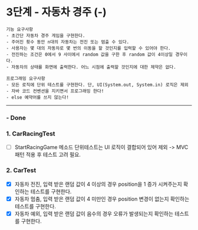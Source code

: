 # 3단계 - 자동차 경주 (-)
    기능 요구사항
    - 초간단 자동차 경주 게임을 구현한다.
    - 주어진 횟수 동안 n대의 자동차는 전진 또는 멈출 수 있다. 
    - 사용자는 몇 대의 자동차로 몇 번의 이동을 할 것인지를 입력할 수 있어야 한다.
    - 전진하는 조건은 0에서 9 사이에서 random 값을 구한 후 random 값이 4이상일 경우이다.
    - 자동차의 상태를 화면에 출력한다. 어느 시점에 출력할 것인지에 대한 제약은 없다.

    프로그래밍 요구사항
    - 모든 로직에 단위 테스트를 구현한다. 단, UI(System.out, System.in) 로직은 제외
    - 자바 코드 컨벤션을 지키면서 프로그래밍 한다!
    - else 예약어를 쓰지 않는다!
---
### - Done
### 1. CarRacingTest
- [ ] StartRacingGame 메소드 단위테스트는 UI 로직이 결합되어 있어 제외 -> MVC패턴 적용 후 테스트 고려 필요.

### 2. CarTest
- [x] 자동차 전진, 입력 받은 랜덤 값이 4 이상의 경우 position을 1 증가 시켜주는지 확인하는 테스트를 구현한다.
- [x] 자동차 멈춤, 입력 받은 랜덤 값이 4 미만인 경우 position 변경이 없는지 확인하는 테스트를 구현한다. 
- [x] 자동차 예외, 입력 받은 랜덤 값이 음수의 경우 오류가 발생되는지 확인하는 테스트를 구현한다.
